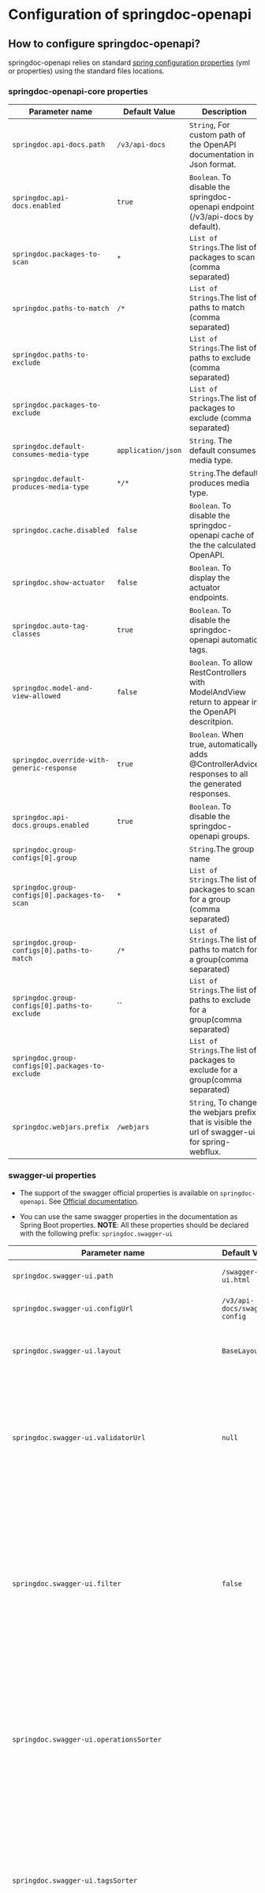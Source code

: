# Configuration of springdoc-openapi

## How to configure springdoc-openapi?

springdoc-openapi relies on standard [spring configuration properties](https://docs.spring.io/spring-boot/docs/current/reference/html/spring-boot-features.html#boot-features-external-config)  (yml or properties) using the standard files locations.

### springdoc-openapi-core properties

Parameter name | Default Value | Description
--- | --- | -------
<a name="springdoc.api-docs.path"></a>`springdoc.api-docs.path` | `/v3/api-docs` | `String`, For custom path of the OpenAPI documentation in Json format.
<a name="springdoc.api-docs.enabled"></a>`springdoc.api-docs.enabled` | `true` | `Boolean`. To disable the springdoc-openapi endpoint (/v3/api-docs by default).
<a name="springdoc.packages-to-scan"></a>`springdoc.packages-to-scan` | `*`| `List of Strings`.The list of packages to scan (comma separated)
<a name="springdoc.paths-to-match"></a>`springdoc.paths-to-match` | `/*`| `List of Strings`.The list of paths to match (comma separated)
<a name="springdoc.paths-to-exclude"></a>`springdoc.paths-to-exclude` | | `List of Strings`.The list of paths to exclude (comma separated)
<a name="springdoc.packages-to-exclude"></a>`springdoc.packages-to-exclude` | | `List of Strings`.The list of packages to exclude (comma separated)
<a name="springdoc.default-consumes-media-type"></a>`springdoc.default-consumes-media-type` | `application/json` | `String`. The default consumes media type.
<a name="springdoc.default-produces-media-type"></a>`springdoc.default-produces-media-type` | `*/*` | `String`.The default produces media type.
<a name="springdoc.cache.disabled"></a>`springdoc.cache.disabled` | `false` | `Boolean`. To disable the springdoc-openapi cache of the the calculated OpenAPI. 
<a name="springdoc.show-actuator"></a>`springdoc.show-actuator` | `false` |  `Boolean`. To display the actuator endpoints.
<a name="springdoc.auto-tag-classes"></a>`springdoc.auto-tag-classes` | `true` | `Boolean`. To disable the springdoc-openapi automatic tags.
<a name="springdoc.model-and-view-allowed"></a>`springdoc.model-and-view-allowed` | `false` | `Boolean`. To allow RestControllers with ModelAndView return to appear in the OpenAPI descritpion.
<a name="springdoc.override-with-generic-response"></a>`springdoc.override-with-generic-response` | `true` | `Boolean`. When true, automatically adds @ControllerAdvice responses to all the generated responses.
<a name="springdoc.api-docs.groups.enabled"></a>`springdoc.api-docs.groups.enabled` | `true` | `Boolean`. To disable the springdoc-openapi groups.
<a name="springdoc.group-configs[0].group"></a>`springdoc.group-configs[0].group` | | `String`.The group name
<a name="springdoc.group-configs[0].packages-to-scan"></a>`springdoc.group-configs[0].packages-to-scan` | `*`| `List of Strings`.The list of packages to scan for a group (comma separated)
<a name="springdoc.group-configs[0].paths-to-match"></a>`springdoc.group-configs[0].paths-to-match` | `/*`| `List of Strings`.The list of paths to match for a group(comma separated)
<a name="springdoc.group-configs[0].paths-to-exclude"></a>`springdoc.group-configs[0].paths-to-exclude` | ``| `List of Strings`.The list of paths to exclude for a group(comma separated)
<a name="springdoc.group-configs[0].packages-to-exclude"></a>`springdoc.group-configs[0].packages-to-exclude` | | `List of Strings`.The list of packages to exclude for a group(comma separated)
<a name="springdoc.webjars.prefix"></a>`springdoc.webjars.prefix` | `/webjars` |`String`, To change the webjars prefix that is visible the url of swagger-ui for spring-webflux.

### swagger-ui properties
- The support of the swagger official properties is available on `springdoc-openapi`.  See [Official documentation](https://swagger.io/docs/open-source-tools/swagger-ui/usage/configuration/).

- You can use the same swagger properties in the documentation as Spring Boot properties.
**NOTE**: All these properties should be declared with the following prefix: `springdoc.swagger-ui`

Parameter name | Default Value | Description
--------- | --- | ------------------------------------
<a name="springdoc.swagger-ui.path"></a>`springdoc.swagger-ui.path` | `/swagger-ui.html` |`String`, For custom path of the swagger-ui HTML documentation.
<a name="springdoc.swagger-ui.configUrl"></a>`springdoc.swagger-ui.configUrl` | `/v3/api-docs/swagger-config` |  `String`. URL to fetch external configuration document from.
<a name="springdoc.swagger-ui.layout"></a>`springdoc.swagger-ui.layout` | `BaseLayout`  | `String`. The name of a component available via the plugin system to use as the top-level layout for Swagger UI.
<a name="springdoc.swagger-ui.validatorUrl"></a>`springdoc.swagger-ui.validatorUrl` | `null` | By default, Swagger UI attempts to validate specs against swagger.io's online validator. You can use this parameter to set a different validator URL, for example for locally deployed validators ([Validator Badge](https://github.com/swagger-api/validator-badge)). Setting it to `null` will disable validation.
<a name="springdoc.swagger-ui.filter"></a>`springdoc.swagger-ui.filter` | `false` | `Boolean OR String`. If set, enables filtering. The top bar will show an edit box that you can use to filter the tagged operations that are shown. Can be Boolean to enable or disable, or a string, in which case filtering will be enabled using that string as the filter expression. Filtering is case sensitive matching the filter expression anywhere inside the tag.
<a name="springdoc.swagger-ui.operationsSorter"></a>`springdoc.swagger-ui.operationsSorter` | | `Function=(a => a)`. Apply a sort to the operation list of each API. It can be 'alpha' (sort by paths alphanumerically), 'method' (sort by HTTP method) or a function (see Array.prototype.sort() to know how sort function works). Default is the order returned by the server unchanged.
<a name="springdoc.swagger-ui.tagSorter"></a>`springdoc.swagger-ui.tagsSorter` |  | `Function=(a => a)`. Apply a sort to the tag list of each API. It can be 'alpha' (sort by paths alphanumerically) or a function (see [Array.prototype.sort()](https://developer.mozilla.org/en-US/docs/Web/JavaScript/Reference/Global_Objects/Array/sort) to learn how to write a sort function). Two tag name strings are passed to the sorter for each pass. Default is the order determined by Swagger UI.
<a name="springdoc.swagger-ui.oauth2RedirectUrl"></a>`springdoc.swagger-ui.oauth2RedirectUrl` | `/swagger-ui/oauth2-redirect.html` | `String`. OAuth redirect URL.
<a name="springdoc.swagger-ui.displayOperationId"></a>`springdoc.swagger-ui.displayOperationId` | `false` | `Boolean`. Controls the display of operationId in operations list. The default is `false`.
<a name="springdoc.swagger-ui.displayRequestDuration"></a>`springdoc.swagger-ui.displayRequestDuration` | `false` | `Boolean`. Controls the display of the request duration (in milliseconds) for "Try it out" requests.
<a name="springdoc.swagger-ui.deepLinking"></a>`springdoc.swagger-ui.deepLinking` | `false` | `Boolean`. If set to `true`, enables deep linking for tags and operations. See the [Deep Linking documentation](/docs/usage/deep-linking.md) for more information.
<a name="springdoc.swagger-ui.defaultModelsExpandDepth"></a>`springdoc.swagger-ui.defaultModelsExpandDepth` | `1` | `Number`. The default expansion depth for models (set to -1 completely hide the models).
<a name="springdoc.swagger-ui.defaultModelExpandDepth"></a>`springdoc.swagger-ui.defaultModelExpandDepth` | `1` | `Number`. The default expansion depth for the model on the model-example section.
<a name="springdoc.swagger-ui.defaultModelRendering"></a>`springdoc.swagger-ui.defaultModelRendering` |  | `String=["example"*, "model"]`. Controls how the model is shown when the API is first rendered. (The user can always switch the rendering for a given model by clicking the 'Model' and 'Example Value' links.)
<a name="springdoc.swagger-ui.docExpansion"></a>`springdoc.swagger-ui.docExpansion` |  | `String=["list"*, "full", "none"]`. Controls the default expansion setting for the operations and tags. It can be 'list' (expands only the tags), 'full' (expands the tags and operations) or 'none' (expands nothing).
<a name="springdoc.swagger-ui.maxDisplayedTags"></a>`springdoc.swagger-ui.maxDisplayedTags` |  | `Number`. If set, limits the number of tagged operations displayed to at most this many. The default is to show all operations.
<a name="springdoc.swagger-ui.showExtensions"></a>`springdoc.swagger-ui.showExtensions` | `false` | `Boolean`. Controls the display of vendor extension (`x-`) fields and values for Operations, Parameters, and Schema.
<a name="springdoc.swagger-ui.url"></a>`springdoc.swagger-ui.url` |  | `String`.To configure, the path of a custom OpenAPI file . Will be ignored if `urls` is used.
<a name="springdoc.swagger-ui.showCommonExtensions"></a>`springdoc.swagger-ui.showCommonExtensions` | `false` | `Boolean`. Controls the display of extensions (`pattern`, `maxLength`, `minLength`, `maximum`, `minimum`) fields and values for Parameters.
<a name="springdoc.swagger-ui.supportedSubmitMethods"></a>`springdoc.swagger-ui.supportedSubmitMethods` |  | `Array=["get", "put", "post", "delete", "options", "head", "patch", "trace"]`. List of HTTP methods that have the "Try it out" feature enabled. An empty array disables "Try it out" for all operations. This does not filter the operations from the display.
<a name="springdoc.swagger-ui.swaggerUrls[0].url"></a>`springdoc.swagger-ui.swaggerUrls[0].url` |  | `URL`. The url of the swagger group, used by Topbar plugin.  URLs must be unique among all items in this array, since they're used as identifiers.
<a name="springdoc.swagger-ui.swaggerUrls[0].name"></a>`springdoc.swagger-ui.swaggerUrls[0].name` |  | `String`. The name of the swagger group, used by Topbar plugin.  Names must be unique among all items in this array, since they're used as identifiers.
<a name="springdoc.swagger-ui.oauth.clientId"></a>`springdoc.swagger-ui.oauth.clientId` |  | `String`. Default clientId. MUST be a string.
<a name="springdoc.swagger-ui.oauth.clientSecret"></a>`springdoc.swagger-ui.oauth.clientSecret` |  | `String`.  Default clientSecret. Never use this parameter in your production environment. It exposes cruicial security information. This feature is intended for dev/test environments only.
<a name="springdoc.swagger-ui.oauth.realm"></a>`springdoc.swagger-ui.oauth.realm` |  | `String`. realm query parameter (for oauth1) added to authorizationUrl and tokenUrl.
<a name="springdoc.swagger-ui.oauth.appName"></a>`springdoc.swagger-ui.oauth.appName` |  | `String`. OAuth application name, displayed in authorization popup.
<a name="springdoc.swagger-ui.oauth.scopeSeparator"></a>`springdoc.swagger-ui.oauth.scopeSeparator` |  | `String`. OAuth scope separator for passing scopes, encoded before calling, default value is a space (encoded value %20).
<a name="springdoc.swagger-ui.oauth.additionalQueryStringParams"></a>`springdoc.swagger-ui.oauth.additionalQueryStringParams` |  | `String`. Additional query parameters added to authorizationUrl and tokenUrl.
<a name="springdoc.swagger-ui.oauth.useBasicAuthenticationWithAccessCodeGrant"></a>`springdoc.swagger-ui.oauth.useBasicAuthenticationWithAccessCodeGrant` | `false` | `Boolean`. Only activated for the accessCode flow. During the authorization_code request to the tokenUrl, pass the Client Password using the HTTP Basic Authentication scheme (Authorization header with Basic base64encode(client_id + client_secret)).
<a name="springdoc.swagger-ui.oauth.usePkceWithAuthorizationCodeGrant"></a>`springdoc.swagger-ui.oauth.usePkceWithAuthorizationCodeGrant` | `false` | `Boolean`.Only applies to authorizatonCode flows. Proof Key for Code Exchange brings enhanced security for OAuth public clients.


``````
ack](./)